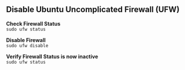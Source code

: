 ## Disable Ubuntu Uncomplicated Firewall (UFW)  
  
**Check Firewall Status**  
`sudo ufw status`
  
   
**Disable Firewall**  
`sudo ufw disable`  
  
  
**Verify Firewall Status is now inactive**  
`sudo ufw status`
